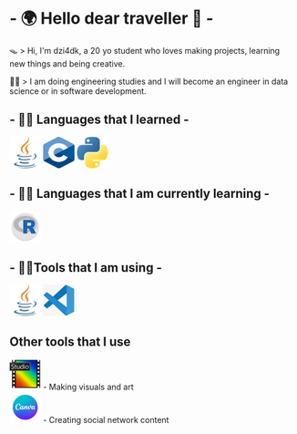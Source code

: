 # - 🌍 Hello dear traveller 🌌 -

🪤 > Hi, I'm dzi4dk, a 20 yo student who loves making projects, learning new things and being creative.

👨‍🎓 > I am doing engineering studies and I will become an engineer in data science or in software development.

## - 👨‍🍳 Languages that I learned - 

<img src="java.png" width="55" height="55">   
<img src="C_Logo.png" width="55" height="55">   
<img src="python.png" width="55" height="55">   

## - 🕵️‍♂️ Languages that I am currently learning -

<img src="r_logo.png" width="55" height="55"> 

## - 👨‍🔧Tools that I am using -

<img src="java.png" width="55" height="55">   
<img src="vscode.png" width="55" height="55"> 

## Other tools that I use

<img src="pf_logo.png" width="55" height="55">   - Making visuals and art   
<img src="canva.png" width="55" height="55">   - Creating social network content


